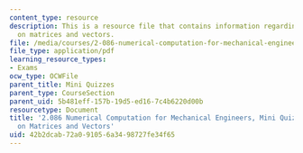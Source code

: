 ```yaml
---
content_type: resource
description: This is a resource file that contains information regarding nutshell
  on matrices and vectors.
file: /media/courses/2-086-numerical-computation-for-mechanical-engineers-fall-2014/42b2dcab72a091056a3498727fe34f65_MIT2_086F14_MiniQuiz4.pdf
file_type: application/pdf
learning_resource_types:
- Exams
ocw_type: OCWFile
parent_title: Mini Quizzes
parent_type: CourseSection
parent_uid: 5b481eff-157b-19d5-ed16-7c4b6220d00b
resourcetype: Document
title: '2.086 Numerical Computation for Mechanical Engineers, Mini Quiz 4: Nutshell
  on Matrices and Vectors'
uid: 42b2dcab-72a0-9105-6a34-98727fe34f65
---
```

